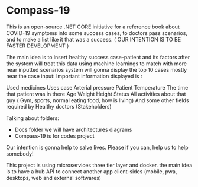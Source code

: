 # Compass-19
This is an open-source .NET CORE initiative for a reference book about COVID-19 symptoms into some success cases, to doctors pass scenarios, and to make a list like it that was a success. ( OUR INTENTION IS TO BE FASTER DEVELOPMENT )

The main idea is to insert healthy success case-patient and its factors after the system will treat this data using machine learnings to match with more near inputted scenarios system will gonna display the top 10 cases mostly near the case input: Important information displayed is :

Used medicines
Uses case
Arterial pressure
Patient Temperature
The time that patient was in there
Age
Weight
Height
Status
All activities about that guy ( Gym, sports, normal eating food, how is living)
And some other fields required by Healthy doctors (Stakeholders)

Talking about folders:
 
 - Docs folder we will have architectures diagrams 
 - Compass-19 is for codes project
 

Our intention is gonna help to salve lives. Please if you can, help us to help somebody!

This project is using microservices three tier layer and docker. the main idea is to have a hub API
 to connect another app client-sides (mobile, pwa, desktops, web and external softwares)



